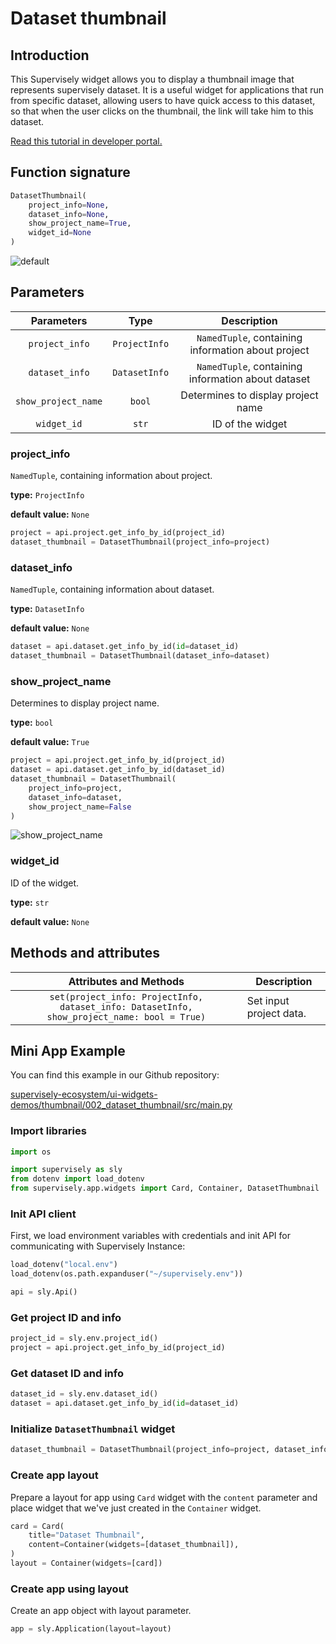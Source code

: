 # Dataset thumbnail

## Introduction

This Supervisely widget allows you to display a thumbnail image that represents supervisely dataset. It is a useful widget for applications that run from specific dataset, allowing users to have quick access to this dataset, so that when the user clicks on the thumbnail, the link will take him to this dataset.

[Read this tutorial in developer portal.](https://developer.supervise.ly/app-development/apps-with-gui/datasetthumbnail)

## Function signature

```python
DatasetThumbnail(
    project_info=None,
    dataset_info=None,
    show_project_name=True,
    widget_id=None
)
```

![default](https://user-images.githubusercontent.com/120389559/217832111-9a9640fc-ee64-4164-a3ab-f2e18e47a65c.png)

## Parameters

|     Parameters      |     Type      |                    Description                     |
| :-----------------: | :-----------: | :------------------------------------------------: |
|   `project_info`    | `ProjectInfo` | `NamedTuple`, containing information about project |
|   `dataset_info`    | `DatasetInfo` | `NamedTuple`, containing information about dataset |
| `show_project_name` |    `bool`     |         Determines to display project name         |
|     `widget_id`     |     `str`     |                  ID of the widget                  |

### project_info

`NamedTuple`, containing information about project.

**type:** `ProjectInfo`

**default value:** `None`

```python
project = api.project.get_info_by_id(project_id)
dataset_thumbnail = DatasetThumbnail(project_info=project)
```

### dataset_info

`NamedTuple`, containing information about dataset.

**type:** `DatasetInfo`

**default value:** `None`

```python
dataset = api.dataset.get_info_by_id(id=dataset_id)
dataset_thumbnail = DatasetThumbnail(dataset_info=dataset)
```

### show_project_name

Determines to display project name.

**type:** `bool`

**default value:** `True`

```python
project = api.project.get_info_by_id(project_id)
dataset = api.dataset.get_info_by_id(dataset_id)
dataset_thumbnail = DatasetThumbnail(
    project_info=project,
    dataset_info=dataset,
    show_project_name=False
)
```

![show_project_name](https://user-images.githubusercontent.com/120389559/217832612-748b980d-d3af-40b4-aa51-c0e00226bf02.png)

### widget_id

ID of the widget.

**type:** `str`

**default value:** `None`

## Methods and attributes

|                                   Attributes and Methods                                    | Description             |
| :-----------------------------------------------------------------------------------------: | ----------------------- |
| `set(project_info: ProjectInfo, dataset_info: DatasetInfo, show_project_name: bool = True)` | Set input project data. |

## Mini App Example

You can find this example in our Github repository:

[supervisely-ecosystem/ui-widgets-demos/thumbnail/002_dataset_thumbnail/src/main.py](https://github.com/supervisely-ecosystem/ui-widgets-demos/blob/master/thumbnail/002_dataset_thumbnail/src/main.py)

### Import libraries

```python
import os

import supervisely as sly
from dotenv import load_dotenv
from supervisely.app.widgets import Card, Container, DatasetThumbnail
```

### Init API client

First, we load environment variables with credentials and init API for communicating with Supervisely Instance:

```python
load_dotenv("local.env")
load_dotenv(os.path.expanduser("~/supervisely.env"))

api = sly.Api()
```

### Get project ID and info

```python
project_id = sly.env.project_id()
project = api.project.get_info_by_id(project_id)
```

### Get dataset ID and info

```python
dataset_id = sly.env.dataset_id()
dataset = api.dataset.get_info_by_id(id=dataset_id)
```

### Initialize `DatasetThumbnail` widget

```python
dataset_thumbnail = DatasetThumbnail(project_info=project, dataset_info=dataset)
```

### Create app layout

Prepare a layout for app using `Card` widget with the `content` parameter and place widget that we've just created in the `Container` widget.

```python
card = Card(
    title="Dataset Thumbnail",
    content=Container(widgets=[dataset_thumbnail]),
)
layout = Container(widgets=[card])
```

### Create app using layout

Create an app object with layout parameter.

```python
app = sly.Application(layout=layout)
```
